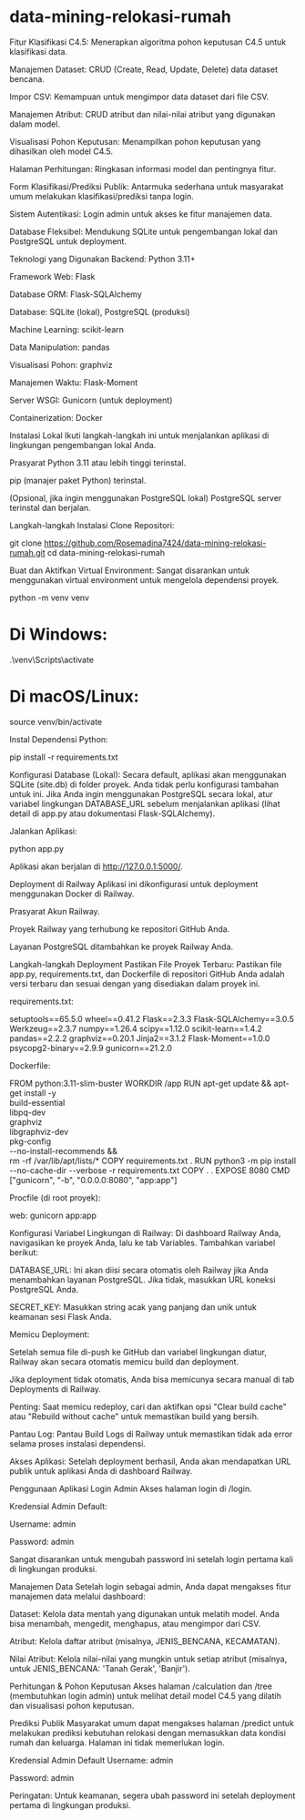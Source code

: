 # data-mining-relokasi-rumah
Fitur
Klasifikasi C4.5: Menerapkan algoritma pohon keputusan C4.5 untuk klasifikasi data.

Manajemen Dataset: CRUD (Create, Read, Update, Delete) data dataset bencana.

Impor CSV: Kemampuan untuk mengimpor data dataset dari file CSV.

Manajemen Atribut: CRUD atribut dan nilai-nilai atribut yang digunakan dalam model.

Visualisasi Pohon Keputusan: Menampilkan pohon keputusan yang dihasilkan oleh model C4.5.

Halaman Perhitungan: Ringkasan informasi model dan pentingnya fitur.

Form Klasifikasi/Prediksi Publik: Antarmuka sederhana untuk masyarakat umum melakukan klasifikasi/prediksi tanpa login.

Sistem Autentikasi: Login admin untuk akses ke fitur manajemen data.

Database Fleksibel: Mendukung SQLite untuk pengembangan lokal dan PostgreSQL untuk deployment.

Teknologi yang Digunakan
Backend: Python 3.11+

Framework Web: Flask

Database ORM: Flask-SQLAlchemy

Database: SQLite (lokal), PostgreSQL (produksi)

Machine Learning: scikit-learn

Data Manipulation: pandas

Visualisasi Pohon: graphviz

Manajemen Waktu: Flask-Moment

Server WSGI: Gunicorn (untuk deployment)

Containerization: Docker

Instalasi Lokal
Ikuti langkah-langkah ini untuk menjalankan aplikasi di lingkungan pengembangan lokal Anda.

Prasyarat
Python 3.11 atau lebih tinggi terinstal.

pip (manajer paket Python) terinstal.

(Opsional, jika ingin menggunakan PostgreSQL lokal) PostgreSQL server terinstal dan berjalan.

Langkah-langkah Instalasi
Clone Repositori:

git clone https://github.com/Rosemadina7424/data-mining-relokasi-rumah.git
cd data-mining-relokasi-rumah



Buat dan Aktifkan Virtual Environment:
Sangat disarankan untuk menggunakan virtual environment untuk mengelola dependensi proyek.

python -m venv venv
# Di Windows:
.\venv\Scripts\activate
# Di macOS/Linux:
source venv/bin/activate



Instal Dependensi Python:

pip install -r requirements.txt



Konfigurasi Database (Lokal):
Secara default, aplikasi akan menggunakan SQLite (site.db) di folder proyek. Anda tidak perlu konfigurasi tambahan untuk ini.
Jika Anda ingin menggunakan PostgreSQL secara lokal, atur variabel lingkungan DATABASE_URL sebelum menjalankan aplikasi (lihat detail di app.py atau dokumentasi Flask-SQLAlchemy).

Jalankan Aplikasi:

python app.py



Aplikasi akan berjalan di http://127.0.0.1:5000/.

Deployment di Railway
Aplikasi ini dikonfigurasi untuk deployment menggunakan Docker di Railway.

Prasyarat
Akun Railway.

Proyek Railway yang terhubung ke repositori GitHub Anda.

Layanan PostgreSQL ditambahkan ke proyek Railway Anda.

Langkah-langkah Deployment
Pastikan File Proyek Terbaru:
Pastikan file app.py, requirements.txt, dan Dockerfile di repositori GitHub Anda adalah versi terbaru dan sesuai dengan yang disediakan dalam proyek ini.

requirements.txt:

setuptools==65.5.0
wheel==0.41.2
Flask==2.3.3
Flask-SQLAlchemy==3.0.5
Werkzeug==2.3.7
numpy==1.26.4
scipy==1.12.0
scikit-learn==1.4.2
pandas==2.2.2
graphviz==0.20.1
Jinja2==3.1.2
Flask-Moment==1.0.0
psycopg2-binary==2.9.9
gunicorn==21.2.0



Dockerfile:

FROM python:3.11-slim-buster
WORKDIR /app
RUN apt-get update && apt-get install -y \
    build-essential \
    libpq-dev \
    graphviz \
    libgraphviz-dev \
    pkg-config \
    --no-install-recommends && \
    rm -rf /var/lib/apt/lists/*
COPY requirements.txt .
RUN python3 -m pip install --no-cache-dir --verbose -r requirements.txt
COPY . .
EXPOSE 8080
CMD ["gunicorn", "-b", "0.0.0.0:8080", "app:app"]



Procfile (di root proyek):

web: gunicorn app:app



Konfigurasi Variabel Lingkungan di Railway:
Di dashboard Railway Anda, navigasikan ke proyek Anda, lalu ke tab Variables. Tambahkan variabel berikut:

DATABASE_URL: Ini akan diisi secara otomatis oleh Railway jika Anda menambahkan layanan PostgreSQL. Jika tidak, masukkan URL koneksi PostgreSQL Anda.

SECRET_KEY: Masukkan string acak yang panjang dan unik untuk keamanan sesi Flask Anda.

Memicu Deployment:

Setelah semua file di-push ke GitHub dan variabel lingkungan diatur, Railway akan secara otomatis memicu build dan deployment.

Jika deployment tidak otomatis, Anda bisa memicunya secara manual di tab Deployments di Railway.

Penting: Saat memicu redeploy, cari dan aktifkan opsi "Clear build cache" atau "Rebuild without cache" untuk memastikan build yang bersih.

Pantau Log:
Pantau Build Logs di Railway untuk memastikan tidak ada error selama proses instalasi dependensi.

Akses Aplikasi:
Setelah deployment berhasil, Anda akan mendapatkan URL publik untuk aplikasi Anda di dashboard Railway.

Penggunaan Aplikasi
Login Admin
Akses halaman login di /login.

Kredensial Admin Default:

Username: admin

Password: admin

Sangat disarankan untuk mengubah password ini setelah login pertama kali di lingkungan produksi.

Manajemen Data
Setelah login sebagai admin, Anda dapat mengakses fitur manajemen data melalui dashboard:

Dataset: Kelola data mentah yang digunakan untuk melatih model. Anda bisa menambah, mengedit, menghapus, atau mengimpor dari CSV.

Atribut: Kelola daftar atribut (misalnya, JENIS_BENCANA, KECAMATAN).

Nilai Atribut: Kelola nilai-nilai yang mungkin untuk setiap atribut (misalnya, untuk JENIS_BENCANA: 'Tanah Gerak', 'Banjir').

Perhitungan & Pohon Keputusan
Akses halaman /calculation dan /tree (membutuhkan login admin) untuk melihat detail model C4.5 yang dilatih dan visualisasi pohon keputusan.

Prediksi Publik
Masyarakat umum dapat mengakses halaman /predict untuk melakukan prediksi kebutuhan relokasi dengan memasukkan data kondisi rumah dan keluarga. Halaman ini tidak memerlukan login.

Kredensial Admin Default
Username: admin

Password: admin

Peringatan: Untuk keamanan, segera ubah password ini setelah deployment pertama di lingkungan produksi.
